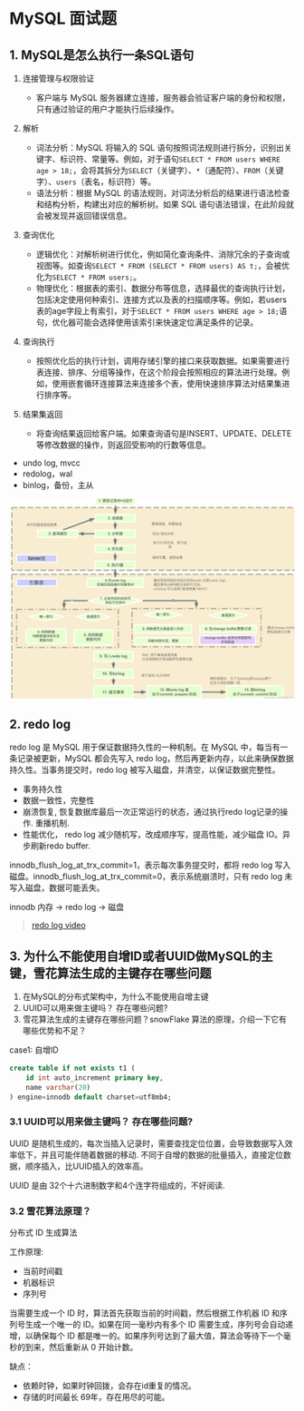 # MySQL 面试题

## 1. MySQL是怎么执行一条SQL语句

1. 连接管理与权限验证

    - 客户端与 MySQL 服务器建立连接，服务器会验证客户端的身份和权限，只有通过验证的用户才能执行后续操作。

2. 解析

    - 词法分析：MySQL 将输入的 SQL 语句按照词法规则进行拆分，识别出关键字、标识符、常量等。例如，对于语句`SELECT * FROM users WHERE age > 18;`，会将其拆分为`SELECT`（关键字）、`*`（通配符）、`FROM`（关键字）、`users`（表名，标识符）等。
    - 语法分析：根据 MySQL 的语法规则，对词法分析后的结果进行语法检查和结构分析，构建出对应的解析树。如果 SQL 语句语法错误，在此阶段就会被发现并返回错误信息。

3. 查询优化

    - 逻辑优化：对解析树进行优化，例如简化查询条件、消除冗余的子查询或视图等。如查询`SELECT * FROM (SELECT * FROM users) AS t;`，会被优化为`SELECT * FROM users;`。
    - 物理优化：根据表的索引、数据分布等信息，选择最优的查询执行计划，包括决定使用何种索引、连接方式以及表的扫描顺序等。例如，若users表的age字段上有索引，对于`SELECT * FROM users WHERE age > 18;`语句，优化器可能会选择使用该索引来快速定位满足条件的记录。

4. 查询执行

    - 按照优化后的执行计划，调用存储引擎的接口来获取数据。如果需要进行表连接、排序、分组等操作，在这个阶段会按照相应的算法进行处理。例如，使用嵌套循环连接算法来连接多个表，使用快速排序算法对结果集进行排序等。

5. 结果集返回

    - 将查询结果返回给客户端。如果查询语句是INSERT、UPDATE、DELETE等修改数据的操作，则返回受影响的行数等信息。

- undo log, mvcc
- redolog，wal
- binlog，备份，主从

![mysql-execute-process](assets/mysql-sql-execute-process.png)

## 2. redo log

redo log 是 MySQL 用于保证数据持久性的一种机制。在 MySQL 中，每当有一条记录被更新，MySQL 都会先写入 redo log，然后再更新内存，以此来确保数据持久性。当事务提交时，redo log 被写入磁盘，并清空，以保证数据完整性。

- 事务持久性
- 数据一致性，完整性
- 崩溃恢复, 恢复数据库最后一次正常运行的状态，通过执行redo log记录的操作. 重播机制. 
- 性能优化， redo log 减少随机写，改成顺序写，提高性能，减少磁盘 IO。异步刷新redo buffer.

innodb_flush_log_at_trx_commit=1，表示每次事务提交时，都将 redo log 写入磁盘。innodb_flush_log_at_trx_commit=0，表示系统崩溃时，只有 redo log 未写入磁盘，数据可能丢失。

innodb 内存 -> redo log -> 磁盘

> [redo log video](https://www.bilibili.com/video/BV1Zz42197cF/?spm_id_from=333.1387.upload.video_card.click&vd_source=5a41e8ae8c0a4c2c6809a5ccf977c1a9)

## 3. 为什么不能使用自增ID或者UUID做MySQL的主键，雪花算法生成的主键存在哪些问题

1. 在MySQL的分布式架构中，为什么不能使用自增主键
2. UUID可以用来做主键吗？ 存在哪些问题?
3. 雪花算法生成的主键存在哪些问题？snowFlake 算法的原理，介绍一下它有哪些优势和不足？

case1: 自增ID

```sql
create table if not exists t1 (
    id int auto_increment primary key,
    name varchar(20)
) engine=innodb default charset=utf8mb4;
```

### 3.1 UUID可以用来做主键吗？ 存在哪些问题?

UUID 是随机生成的，每次当插入记录时，需要查找定位位置，会导致数据写入效率低下，并且可能伴随着数据的移动.
不同于自增的数据的批量插入，直接定位数据，顺序插入，比UUID插入的效率高。

UUID 是由 32个十六进制数字和4个连字符组成的，不好阅读.

### 3.2 雪花算法原理？

分布式 ID 生成算法

工作原理:

- 当前时间戳
- 机器标识
- 序列号

当需要生成一个 ID 时，算法首先获取当前的时间戳，然后根据工作机器 ID 和序列号生成一个唯一的 ID。如果在同一毫秒内有多个 ID 需要生成，序列号会自动递增，以确保每个 ID 都是唯一的。如果序列号达到了最大值，算法会等待下一个毫秒的到来，然后重新从 0 开始计数。

缺点：

- 依赖时钟，如果时钟回拨，会存在id重复的情况。
- 存储的时间最长 69年，存在用尽的可能。
